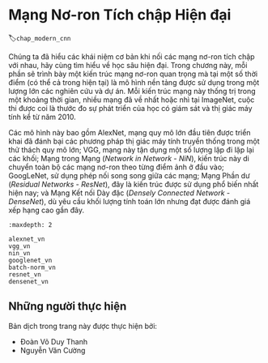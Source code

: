 <!--
# Modern Convolutional Neural Networks
-->

# Mạng Nơ-ron Tích chập Hiện đại
:label:`chap_modern_cnn`

<!--
Now that we understand the basics of wiring together convolutional neural networks, we will take you through a tour of modern deep learning.
In this chapter, each section will correspond to a significant neural network architecture that was at some point (or currently) 
the base model upon which an enormous amount of research and projects were built.
Each of these networks was at briefly a dominant architecture and many were
at one point winners or runners-up in the famous ImageNet competition,
which has served as a barometer of progress on supervised learning in computer vision since 2010.
-->

Chúng ta đã hiểu các khái niệm cơ bản khi nối các mạng nơ-ron tích chập với nhau, hãy cùng tìm hiểu về học sâu hiện đại.
Trong chương này, mỗi phần sẽ trình bày một kiến trúc mạng nơ-ron quan trọng mà tại một số thời điểm (có thể cả trong hiện tại) là mô hình nền tảng được sử dụng trong một lượng lớn các nghiên cứu và dự án.
Mỗi kiến trúc mạng này thống trị trong một khoảng thời gian, nhiều mạng đã về nhất hoặc nhì tại ImageNet, cuộc thi được coi là thước đo sự phát triển của học có giám sát và thị giác máy tính kể từ năm 2010.

<!--
These models include AlexNet, the first large-scale network deployed to beat conventional computer vision methods on a large-scale vision challenge;
the VGG network, which makes use of a number of repeating blocks of elements; the network in network (NiN) which convolves whole neural networks
patch-wise over inputs; the GoogLeNet, which makes use of networks with parallel concatenations; residual networks (ResNet), which are the
most popular go-to architecture today, and densely connected networks (DenseNet), which are expensive to compute but have set some recent benchmarks.
-->

Các mô hình này bao gồm AlexNet, mạng quy mô lớn đầu tiên được triển khai đã đánh bại các phương pháp thị giác máy tính truyền thống trong một thử thách quy mô lớn;
VGG, mạng này tận dụng một số lượng lặp đi lặp lại các khối;
Mạng trong Mạng (*Network in Network - NiN*), kiến trúc này di chuyển toàn bộ các mạng nơ-ron theo từng điểm ảnh ở đầu vào;
GoogLeNet, sử dụng phép nối song song giữa các mạng;
Mạng Phần dư (*Residual Networks - ResNet*), đây là kiến trúc được sử dụng phổ biến nhất hiện nay;
và Mạng Kết nối Dày đặc (*Densely Connected Network - DenseNet*), dù yêu cầu khối lượng tính toán lớn nhưng đạt được đánh giá xếp hạng cao gần đây.

```toc
:maxdepth: 2

alexnet_vn
vgg_vn
nin_vn
googlenet_vn
batch-norm_vn
resnet_vn
densenet_vn
```

## Những người thực hiện
Bản dịch trong trang này được thực hiện bởi:
<!--
Tác giả của mỗi Pull Request điền tên mình và tên những người review mà bạn thấy
hữu ích vào từng phần tương ứng. Mỗi dòng một tên, bắt đầu bằng dấu `*`.

Lưu ý:
* Nếu reviewer không cung cấp tên, bạn có thể dùng tên tài khoản GitHub của họ
với dấu `@` ở đầu. Ví dụ: @aivivn.

* Tên đầy đủ của các reviewer có thể được tìm thấy tại https://github.com/aivivn/d2l-vn/blob/master/docs/contributors_info.md
-->

* Đoàn Võ Duy Thanh
* Nguyễn Văn Cường
